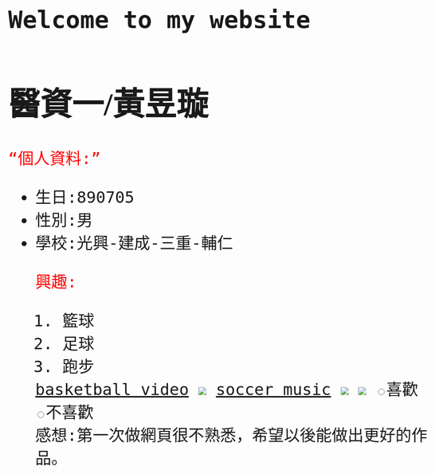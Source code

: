 ## Welcome to my website

<style>
  p {
    color:red;
  }
  p {
    font-size: 32px;
    font-family: monospace;
  }
   body {
    font-size: 32px;
    font-family: monospace;
  }
  h1 {
    font-family: Lobster;
  }
  </style>
<h1>醫資一/黃昱璇</h1>

<q>個人資料:</q>
<ul>
  <li>生日:890705</li>
  <li>性別:男</li>
  <li>學校:光興-建成-三重-輔仁

<p>興趣:</p>
 <ol>
  <li>籃球</li>
  <li>足球</li>
  <li>跑步</li> 
  </ol>
  <a href="https://www.youtube.com/watch?v=YUsp8H_jsgI">basketball video</a>
 <img src ="http://getwallpapers.com/wallpaper/full/2/6/3/606484.jpg"> 
  <a href="https://www.youtube.com/watch?v=TGtWWb9emYI&start_radio=1&list=RDQMy9aUXgu-Zo4">soccer music</a>
 <img src="https://kukuru.tw/wp-content/uploads/2018/06/Brazil.jpg">
<img src="https://static.vecteezy.com/system/resources/previews/000/096/107/original/marathon-runner-vector.jpg">
  <label for="indoor"><input id="indoor" type="radio" name="indoor-outdoor">喜歡</label>
    <label for="outdoor"><input id="outdoor" type="radio" name="indoor-outdoor">不喜歡</label><br>
  <head>
    <body>
    感想:第一次做網頁很不熟悉，希望以後能做出更好的作品。
  </body>
  </head>

